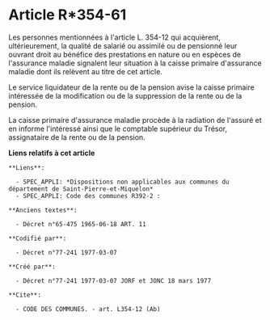 # Article R*354-61

Les personnes mentionnées à l'article L. 354-12 qui acquièrent, ultérieurement, la qualité de salarié ou assimilé ou de
pensionné leur ouvrant droit au bénéfice des prestations en nature ou en espèces de l'assurance maladie signalent leur
situation à la caisse primaire d'assurance maladie dont ils relèvent au titre de cet article.

Le service liquidateur de la rente ou de la pension avise la caisse primaire intéressée de la modification ou de la
suppression de la rente ou de la pension.

La caisse primaire d'assurance maladie procède à la radiation de l'assuré et en informe l'intéressé ainsi que le comptable
supérieur du Trésor, assignataire de la rente ou de la pension.

**Liens relatifs à cet article**

	**Liens**:

	  - SPEC_APPLI: *Dispositions non applicables aux communes du département de Saint-Pierre-et-Miquelon*
	  - SPEC_APPLI: Code des communes R392-2 :

	**Anciens textes**:

	  - Décret n°65-475 1965-06-18 ART. 11

	**Codifié par**:

	  - Décret n°77-241 1977-03-07

	**Créé par**:

	  - Décret n°77-241 1977-03-07 JORF et JONC 18 mars 1977

	**Cite**:

	  - CODE DES COMMUNES. - art. L354-12 (Ab)

